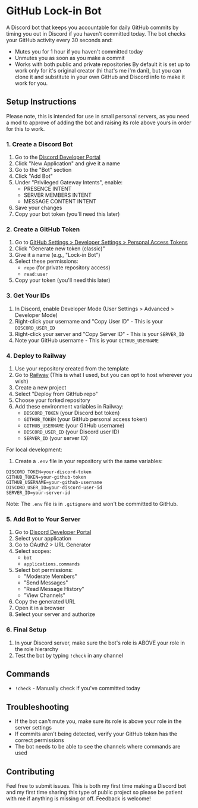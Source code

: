 # GitHub Lock-in Bot

A Discord bot that keeps you accountable for daily GitHub commits by timing you out in Discord if you haven't committed today. The bot checks your GitHub activity every 30 seconds and:
- Mutes you for 1 hour if you haven't committed today
- Unmutes you as soon as you make a commit
- Works with both public and private repositories
By default it is set up to work only for it's original creator (hi that's me i'm dani), but you can clone it and substitute in your own GitHub and Discord info to make it work for you.

## Setup Instructions
Please note, this is intended for use in small personal servers, as you need a mod to approve of adding the bot and raising its role above yours in order for this to work.

### 1. Create a Discord Bot
1. Go to the [Discord Developer Portal](https://discord.com/developers/applications)
2. Click "New Application" and give it a name
3. Go to the "Bot" section
4. Click "Add Bot"
5. Under "Privileged Gateway Intents", enable:
   - PRESENCE INTENT
   - SERVER MEMBERS INTENT
   - MESSAGE CONTENT INTENT
6. Save your changes
7. Copy your bot token (you'll need this later)

### 2. Create a GitHub Token
1. Go to [GitHub Settings > Developer Settings > Personal Access Tokens](https://github.com/settings/tokens)
2. Click "Generate new token (classic)"
3. Give it a name (e.g., "Lock-in Bot")
4. Select these permissions:
   - `repo` (for private repository access)
   - `read:user`
5. Copy your token (you'll need this later)

### 3. Get Your IDs
1. In Discord, enable Developer Mode (User Settings > Advanced > Developer Mode)
2. Right-click your username and "Copy User ID" - This is your `DISCORD_USER_ID`
3. Right-click your server and "Copy Server ID" - This is your `SERVER_ID`
4. Note your GitHub username - This is your `GITHUB_USERNAME`

### 4. Deploy to Railway
1. Use your repository created from the template
2. Go to [Railway](https://railway.app/) (This is what I used, but you can opt to host wherever you wish)
3. Create a new project
4. Select "Deploy from GitHub repo"
5. Choose your forked repository
6. Add these environment variables in Railway:
   - `DISCORD_TOKEN` (your Discord bot token)
   - `GITHUB_TOKEN` (your GitHub personal access token)
   - `GITHUB_USERNAME` (your GitHub username)
   - `DISCORD_USER_ID` (your Discord user ID)
   - `SERVER_ID` (your server ID)

For local development:
1. Create a `.env` file in your repository with the same variables:
```env
DISCORD_TOKEN=your-discord-token
GITHUB_TOKEN=your-github-token
GITHUB_USERNAME=your-github-username
DISCORD_USER_ID=your-discord-user-id
SERVER_ID=your-server-id
```
Note: The `.env` file is in `.gitignore` and won't be committed to GitHub.

### 5. Add Bot to Your Server
1. Go to [Discord Developer Portal](https://discord.com/developers/applications)
2. Select your application
3. Go to OAuth2 > URL Generator
4. Select scopes:
   - `bot`
   - `applications.commands`
5. Select bot permissions:
   - "Moderate Members"
   - "Send Messages"
   - "Read Message History"
   - "View Channels"
6. Copy the generated URL
7. Open it in a browser
8. Select your server and authorize

### 6. Final Setup
1. In your Discord server, make sure the bot's role is ABOVE your role in the role hierarchy
2. Test the bot by typing `!check` in any channel

## Commands
- `!check` - Manually check if you've committed today

## Troubleshooting
- If the bot can't mute you, make sure its role is above your role in the server settings
- If commits aren't being detected, verify your GitHub token has the correct permissions
- The bot needs to be able to see the channels where commands are used

## Contributing
Feel free to submit issues. This is both my first time making a Discord bot and my first time sharing this type of public project so please be patient with me if anything is missing or off. Feedback is welcome!
